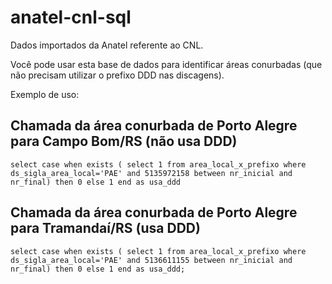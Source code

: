 # anatel-cnl-sql

Dados importados da Anatel referente ao CNL. 

Você pode usar esta base de dados para identificar áreas conurbadas (que não precisam utilizar o prefixo DDD nas discagens).

Exemplo de uso:

## Chamada da área conurbada de Porto Alegre para Campo Bom/RS (não usa DDD)
`select case when exists ( select 1 from area_local_x_prefixo where ds_sigla_area_local='PAE' and 5135972158 between nr_inicial and nr_final) then 0 else 1 end as usa_ddd`

## Chamada da área conurbada de Porto Alegre para Tramandaí/RS (usa DDD)
`select case when exists ( select 1 from area_local_x_prefixo where ds_sigla_area_local='PAE' and 5136611155 between nr_inicial and nr_final) then 0 else 1 end as usa_ddd;`


